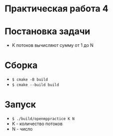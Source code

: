 # Практическая работа 4

# Постановка задачи

- K потоков вычисляют сумму от 1 до N

# Сборка
- `$ cmake -B build`
- `$ cmake --build build`

# Запуск

- `$ ./build/openmppractice K N`
- K - количество потоков
- N - число
